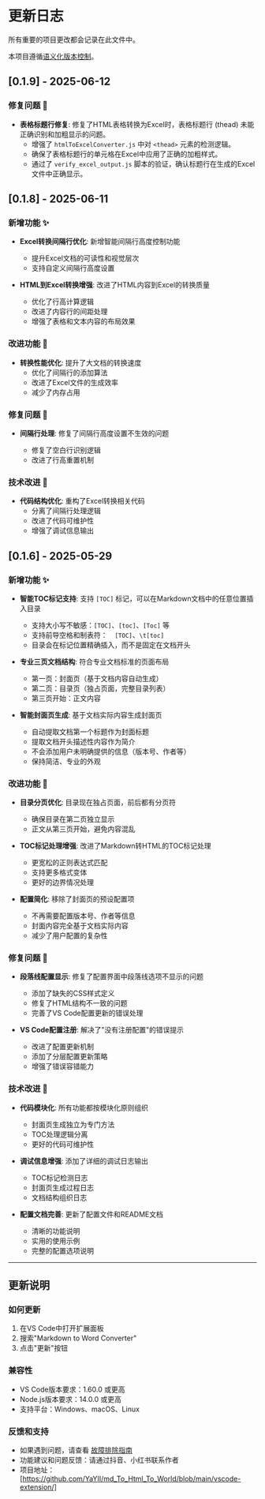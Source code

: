# 更新日志

所有重要的项目更改都会记录在此文件中。

本项目遵循[语义化版本控制](https://semver.org/lang/zh-CN/)。

## [0.1.9] - 2025-06-12

### 修复问题 🐛
- **表格标题行修复**: 修复了HTML表格转换为Excel时，表格标题行 (thead) 未能正确识别和加粗显示的问题。
  - 增强了 `htmlToExcelConverter.js` 中对 `<thead>` 元素的检测逻辑。
  - 确保了表格标题行的单元格在Excel中应用了正确的加粗样式。
  - 通过了 `verify_excel_output.js` 脚本的验证，确认标题行在生成的Excel文件中正确显示。

## [0.1.8] - 2025-06-11

### 新增功能 ✨
- **Excel转换间隔行优化**: 新增智能间隔行高度控制功能
  
  - 提升Excel文档的可读性和视觉层次
  - 支持自定义间隔行高度设置

- **HTML到Excel转换增强**: 改进了HTML内容到Excel的转换质量
  - 优化了行高计算逻辑
  - 改进了内容行的间距处理
  - 增强了表格和文本内容的布局效果

### 改进功能 🚀
- **转换性能优化**: 提升了大文档的转换速度
  - 优化了间隔行的添加算法
  - 改进了Excel文件的生成效率
  - 减少了内存占用

### 修复问题 🐛
- **间隔行处理**: 修复了间隔行高度设置不生效的问题

  - 修复了空白行识别逻辑
  - 改进了行高重置机制

### 技术改进 🔧
- **代码结构优化**: 重构了Excel转换相关代码
  - 分离了间隔行处理逻辑
  - 改进了代码可维护性
  - 增强了调试信息输出

## [0.1.6] - 2025-05-29

### 新增功能 ✨
- **智能TOC标记支持**: 支持 `[TOC]` 标记，可以在Markdown文档中的任意位置插入目录
  - 支持大小写不敏感：`[TOC]`、`[toc]`、`[Toc]` 等
  - 支持前导空格和制表符：`  [TOC]`、`\t[toc]`
  - 目录会在标记位置精确插入，而不是固定在文档开头

- **专业三页文档结构**: 符合专业文档标准的页面布局
  - 第一页：封面页（基于文档内容自动生成）
  - 第二页：目录页（独占页面，完整目录列表）
  - 第三页开始：正文内容

- **智能封面页生成**: 基于文档实际内容生成封面页
  - 自动提取文档第一个标题作为封面标题
  - 提取文档开头描述性内容作为简介
  - 不会添加用户未明确提供的信息（版本号、作者等）
  - 保持简洁、专业的外观

### 改进功能 🚀
- **目录分页优化**: 目录现在独占页面，前后都有分页符
  - 确保目录在第二页独立显示
  - 正文从第三页开始，避免内容混乱

- **TOC标记处理增强**: 改进了Markdown转HTML的TOC标记处理
  - 更宽松的正则表达式匹配
  - 支持更多格式变体
  - 更好的边界情况处理

- **配置简化**: 移除了封面页的预设配置项
  - 不再需要配置版本号、作者等信息
  - 封面内容完全基于文档实际内容
  - 减少了用户配置的复杂性

### 修复问题 🐛
- **段落线配置显示**: 修复了配置界面中段落线选项不显示的问题
  - 添加了缺失的CSS样式定义
  - 修复了HTML结构不一致的问题
  - 完善了VS Code配置更新的错误处理

- **VS Code配置注册**: 解决了"没有注册配置"的错误提示
  - 改进了配置更新机制
  - 添加了分层配置更新策略
  - 增强了错误容错能力

### 技术改进 🔧
- **代码模块化**: 所有功能都按模块化原则组织
  - 封面页生成独立为专门方法
  - TOC处理逻辑分离
  - 更好的代码可维护性

- **调试信息增强**: 添加了详细的调试日志输出
  - TOC标记检测日志
  - 封面页生成过程日志
  - 文档结构组织日志

- **配置文档完善**: 更新了配置文件和README文档
  - 清晰的功能说明
  - 实用的使用示例
  - 完整的配置选项说明


---

## 更新说明

### 如何更新
1. 在VS Code中打开扩展面板
2. 搜索"Markdown to Word Converter"
3. 点击"更新"按钮

### 兼容性
- VS Code版本要求：1.60.0 或更高
- Node.js版本要求：14.0.0 或更高
- 支持平台：Windows、macOS、Linux

### 反馈和支持
- 如果遇到问题，请查看 [故障排除指南](https://github.com/YaYII/md_To_Html_To_World/blob/main/vscode-extension/README_FILE_HANDLING.md)
- 功能建议和问题反馈：请通过抖音、小红书联系作者
- 项目地址：[https://github.com/YaYII/md_To_Html_To_World/blob/main/vscode-extension/]